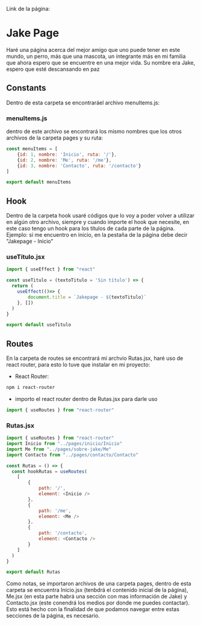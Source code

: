 Link de la página:

# Jake Page
Haré una página acerca del mejor amigo que uno puede tener en este mundo, un perro, más que una mascota, un integrante más en mi familia que ahora espero que se encuentre en una mejor vida. Su nombre era Jake, espero que esté descansando en paz

## Constants
Dentro de esta carpeta se encontraráel archivo menuItems.js:

### menuItems.js
dentro de este archivo se encontrará los mismo nombres que los otros archivos de la carpeta pages y su ruta:
```js
const menuItems = [
    {id: 1, nombre: 'Inicio', ruta: '/'},
    {id: 2, nombre: 'Me', ruta: '/me'},
    {id: 3, nombre: 'Contacto', ruta: '/contacto'}
]

export default menuItems
```

## Hook
Dentro de la carpeta hook usaré códigos que lo voy a poder volver a utilizar en algún otro archivo, siempre y cuando importe el hook que necesite, en este caso tengo un hook para los títulos de cada parte de la página. Ejemplo: si me encuentro en inicio, en la pestaña de la página debe decir "Jakepage - Inicio"

### useTitulo.jsx

```js
import { useEffect } from "react"

const useTitulo = (textoTitulo = 'Sin título') => {
  return (
    useEffect(()=> {
        document.title = `Jakepage - ${textoTitulo}`
    }, [])
  )
}

export default useTitulo
```

## Routes 
En la carpeta de routes se encontrará mi archvio Rutas.jsx, haré uso de react router, para esto lo tuve que instalar en mi proyecto:

* React Router:
```sh
npm i react-router
```

* importo el react router dentro de Rutas.jsx para darle uso
```js
import { useRoutes } from "react-router"
```

### Rutas.jsx

```js
import { useRoutes } from "react-router"
import Inicio from "../pages/inicio/Inicio"
import Me from "../pages/sobre-jake/Me"
import Contacto from "../pages/contacto/Contacto"

const Rutas = () => {
  const hookRutas = useRoutes(
    [
        {
            path: '/',
            element: <Inicio />
        },
        {
            path: '/me',
            element: <Me />
        },
        {
            path: '/contacto',
            element: <Contacto />
        }
    ]
  )
}

export default Rutas
```
Como notas, se importaron archivos de una carpeta pages, dentro de esta carpeta se encuentra Inicio.jsx (tenbdrá el contenido inicial de la página), Me.jsx (en esta parte habrá una sección con mas información de Jake) y Contacto.jsx (este conendrá los medios por donde me puedes contactar). Esto está hecho con la finalidad de que podamos navegar entre estas secciones de la página, es necesario.

